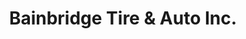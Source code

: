 ---
title: "Bainbridge Tire & Auto Inc."
url: /richmond/bainbridge-tire-und-auto-inc/
shop: Autowerkstatt
---